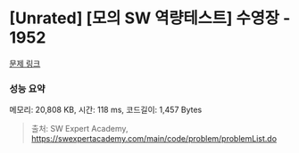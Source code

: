 # [Unrated] [모의 SW 역량테스트] 수영장 - 1952 

[문제 링크](https://swexpertacademy.com/main/code/problem/problemDetail.do?contestProbId=AV5PpFQaAQMDFAUq) 

### 성능 요약

메모리: 20,808 KB, 시간: 118 ms, 코드길이: 1,457 Bytes



> 출처: SW Expert Academy, https://swexpertacademy.com/main/code/problem/problemList.do